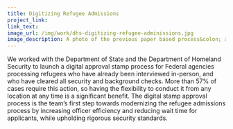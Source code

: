 ```yaml
---
title: Digitizing Refugee Admissions
project_link: 
link_text: 
image_url: /img/work/dhs-digitizing-refugee-adminissions.jpg
image_description: A photo of the previous paper based process&colon; an application and a physical stamp. 
---
```


We worked with the Department of State and the Department of Homeland Security to launch a digital approval
stamp process for Federal agencies processing refugees who have already been interviewed in-person, and who 
have cleared all security and background checks. More than 57% of cases require this action, so having the
flexibility to conduct it from any location at any time is a significant benefit. The digital stamp approval
process is the team’s first step towards modernizing the refugee admissions process by increasing officer
efficiency and reducing wait time for applicants, while upholding rigorous security standards.
